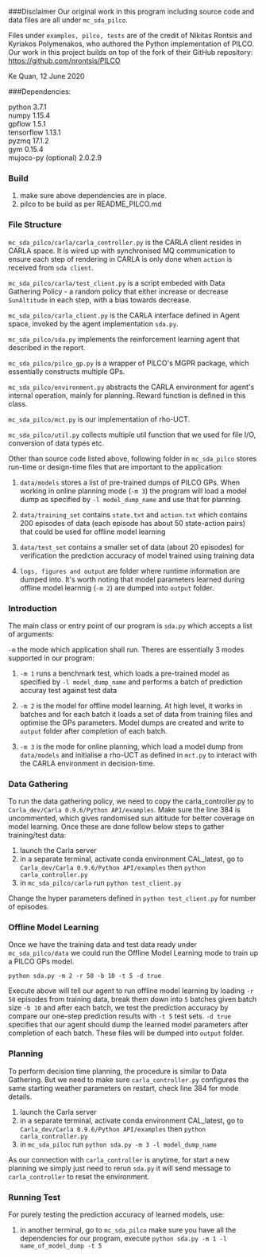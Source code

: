###Disclaimer
Our original work in this program including source code and data files are all under `mc_sda_pilco`.

Files under `examples, pilco, tests` are of the credit of Nikitas Rontsis and Kyriakos Polymenakos, who authored the Python
implementation of PILCO. Our work in this project builds on top of the fork of their GitHub repository: https://github.com/nrontsis/PILCO

Ke Quan, 12 June 2020

###Dependencies:

python                             3.7.1 <br/>
numpy                              1.15.4 <br/>
gpflow                             1.5.1 <br/>
tensorflow                         1.13.1 <br/>
pyzmq                              17.1.2 <br/>
gym                                0.15.4 <br/>
mujoco-py (optional)                          2.0.2.9 <br/>


### Build
1. make sure above dependencies are in place.
2. pilco to be build as per README_PILCO.md <br/>

### File Structure
`mc_sda_pilco/carla/carla_controller.py` is the CARLA client resides in CARLA space. It is wired up with
synchronised MQ communication to ensure each step of rendering in CARLA is only done
when `action` is received from `sda client`.

`mc_sda_pilco/carla/test_client.py` is a script embeded with Data Gathering Policy - a random policy that either
increase or decrease `SunAltitude` in each step, with a bias towards decrease.

`mc_sda_pilco/carla_client.py` is the CARLA interface defined in Agent space, invoked by the agent implementation `sda.py`.

`mc_sda_pilco/sda.py` implements the reinforcement learning agent that described in the report.

`mc_sda_pilco/pilco_gp.py` is a wrapper of PILCO's MGPR package, which essentially constructs multiple GPs.

`mc_sda_pilco/environment.py` abstracts the CARLA environment for agent's internal operation, mainly for planning. Reward
function is defined in this class.

`mc_sda_pilco/mct.py` is our implementation of rho-UCT.

`mc_sda_pilco/util.py` collects multiple util function that we used for file I/O, conversion of data types etc.

Other than source code listed above, following folder in `mc_sda_pilco` stores run-time or design-time files that are important to the 
application:

1. `data/models` stores a list of pre-trained dumps of PILCO GPs. When working in online planning mode (`-m 3`) the program
will load a model dump as specified by `-l model_dump_name` and use that for planning.

2. `data/training_set` contains `state.txt` and `action.txt` which contains 200 episodes of data (each episode has about 50 state-action pairs)
that could be used for offline model learning

3. `data/test_set` contains a smaller set of data (about 20 episodes) for verification the prediction accuracy of model trained
using training data

4. `logs, figures and output` are folder where runtime information are dumped into. It's worth noting that model parameters learned during
offline model learnnig (`-m 2`) are dumped into `output` folder.


### Introduction
The main class or entry point of our program is `sda.py` which accepts a list of arguments:

`-m` the mode which application shall run. Theres are essentially 3 modes supported in  our program: 
1. `-m 1` runs a benchmark test, which loads a pre-trained model as specified by `-l model_dump_name` and performs a batch
of prediction accuray test against test data

2. `-m 2` is the model for offline model learning. At high level, it works in batches and for each batch it loads a set
of data from training files and optimise the GPs parameters. Model dumps are created and write to `output` folder after
completion of each batch.

3. `-m 3` is the mode for online planning, which load a model dump from `data/models` and initialise a rho-UCT as defined
in `mct.py` to interact with the CARLA environment in decision-time.

### Data Gathering
To run the data gathering policy, we need to copy the carla_controller.py to `Carla_dev/Carla 0.9.6/Python API/examples`.
Make sure the line 384 is uncommented, which gives randomised sun altitude for better coverage on model learning.
Once these are done follow below steps to gather training/test data:
1. launch the Carla server
2. in a separate terminal, activate conda environment CAL_latest, go to `Carla_dev/Carla 0.9.6/Python API/examples` then `python carla_controller.py`
3. in `mc_sda_pilco/carla` run `python test_client.py`

Change the hyper parameters defined in `python test_client.py` for number of episodes.

### Offline Model Learning
Once we have the training data and test data ready under `mc_sda_pilco/data` we could run the Offline Model Learning
mode to train up a PILCO GPs model.
```
python sda.py -m 2 -r 50 -b 10 -t 5 -d true
``` 
Execute above will tell our agent to run offline model learning by loading `-r 50` episodes from training data, break them down
into `5` batches given batch size `-b 10` and after each batch, we test the prediction accuracy by compare our one-step prediction results
with `-t 5` test sets. `-d true` specifies that our agent should dump the learned model parameters after completion of each batch. These
files will be dumped into `output` folder.

### Planning
To perform decision time planning, the procedure is similar to Data Gathering. But we need to make sure `carla_controller.py` configures the same
starting weather parameters on restart, check line 384 for mode details.
1. launch the Carla server
2. in a separate terminal, activate conda environment CAL_latest, go to `Carla_dev/Carla 0.9.6/Python API/examples` then `python carla_controller.py`
3. in `mc_sda_piloc` run `python sda.py -m 3 -l model_dump_name`

As our connection with `carla_controller` is anytime, for start a new planning we simply just need to rerun `sda.py` it will send message to
`carla_controller` to reset the environment.

### Running Test
For purely testing the prediction accuracy of learned models, use:
1. in another terminal, go to `mc_sda_pilco` make sure you have all the dependencies for our program, execute `python sda.py -m 1 -l name_of_model_dump -t 5`



